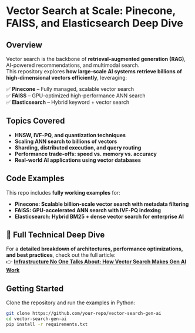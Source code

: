 # Vector Search at Scale: Pinecone, FAISS, and Elasticsearch Deep Dive  

## Overview  
Vector search is the backbone of **retrieval-augmented generation (RAG)**, AI-powered recommendations, and multimodal search.  
This repository explores **how large-scale AI systems retrieve billions of high-dimensional vectors efficiently**, leveraging:  

✅ **Pinecone** – Fully managed, scalable vector search  
✅ **FAISS** – GPU-optimized high-performance ANN search  
✅ **Elasticsearch** – Hybrid keyword + vector search  

## Topics Covered  
- **HNSW, IVF-PQ, and quantization techniques**  
- **Scaling ANN search to billions of vectors**  
- **Sharding, distributed execution, and query routing**  
- **Performance trade-offs: speed vs. memory vs. accuracy**  
- **Real-world AI applications using vector databases**  

## Code Examples  
This repo includes **fully working examples** for:  
- **Pinecone: Scalable billion-scale vector search with metadata filtering**  
- **FAISS: GPU-accelerated ANN search with IVF-PQ indexing**  
- **Elasticsearch: Hybrid BM25 + dense vector search for enterprise AI**  

## 🔗 Full Technical Deep Dive  
For a **detailed breakdown of architectures, performance optimizations, and best practices**, check out the full article:  
👉 **[Infrastructure No One Talks About: How Vector Search Makes Gen AI Work](https://www.linkedin.com/pulse/infrastructure-one-talks-how-vector-search-makes-gen-ai-vinay-jayanna-ka2bc)**  

## Getting Started  
Clone the repository and run the examples in Python:  
```bash
git clone https://github.com/your-repo/vector-search-gen-ai
cd vector-search-gen-ai
pip install -r requirements.txt
